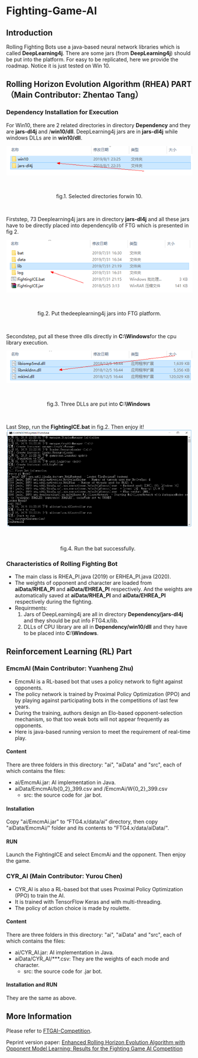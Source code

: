 # Fighting-Game-AI

## **Introduction**

Rolling Fighting Bots use a java-based neural network libraries which is called **DeepLearning4j**. There are some jars (from **DeepLearning4j**) should be put  into the platform. For easy to be replicated, here we provide the roadmap. Notice it is just tested on Win 10.



## **Rolling Horizon Evolution Algorithm (RHEA) PART**  （Main Contributor: Zhentao Tang）

### Dependency Installation for Execution

For Win10, there are 2 related directories in directory **Dependency** and they are **jars-dl4j** and /**win10/dll**. DeepLearning4j jars are in **jars-dl4j** while windows DLLs are in **win10/dll**.  

![img](images/1.png)

​		<center>fig.1. Selected directories forwin 10.</center>

 

Firststep, 73 Deeplearning4j jars are in directory **jars-dl4j** and all these jars have to be directly placed into dependencylib of FTG which is presented in fig 2. 

![img](images/2.png)

             <center>fig.2. Put thedeeplearning4j jars into FTG platform.</center> 

 

Secondstep, put all these three dlls directly in **C:\Windows**for the cpu library execution.

![img](images/3.png)

   <center> fig.3. Three DLLs are put into **C:\Windows**  </center>

 

Last Step, run the **FightingICE.bat** in fig.2. Then enjoy it!![img](images/4.png)

   <center> fig.4. Run the bat successfully.  </center>

### Characteristics of Rolling Fighting Bot
- The main class is RHEA_PI.java (2019) or ERHEA_PI.java (2020). 
- The weights of opponent and character are loaded from **aiData/RHEA_PI** and **aiData/EHREA_PI** respectively. And the weights are automatically saved at **aiData/RHEA_PI** and **aiData/EHREA_PI** respectively during the fighting.
- Requirments:
    1) Jars of DeepLearning4j are all in directory **Dependency/jars-dl4j** and they should be put info FTG4.x/lib.
    2) DLLs of CPU library are all in **Dependency/win10/dll** and they have to be placed into **C:\Windows**.



## **Reinforcement Learning (RL) Part**

### **EmcmAI**  (Main Contributor: Yuanheng Zhu)

- EmcmAI is a RL-based bot that uses a policy network to fight against opponents.
- The policy network is trained by Proximal Policy Optimization (PPO) and by playing against participating bots in the competitions of last few years.
- During the training, authors design an Elo-based opponent-selection mechanism, so that too weak bots will not appear frequently as opponents.
- Here is java-based running version to meet the requirement of real-time play.

#### Content
  There are three folders in this directory: "ai", "aiData" and "src", each of which contains the files:
- ai/EmcmAi.jar: AI implementation in Java.
- aiData/EmcmAi/b{0_2}_399.csv and /EmcmAi/W{0_2}_399.csv
    - src: the source code for .jar bot.

#### Installation
   Copy "ai/EmcmAi.jar" to “FTG4.x/data/ai” directory, then copy "aiData/EmcmAi/" folder and its contents to "FTG4.x/data/aiData/".

#### RUN
   Launch the FightingICE and select EmcmAi and the opponent. Then enjoy the game.


### **CYR_AI**  (Main Contributor: Yurou Chen)
- CYR_AI is also a RL-based bot that uses Proximal Policy Optimization (PPO) to train the AI.
- It is trained with TensorFlow Keras and with multi-threading.
- The policy of action choice is made by roulette.

#### Content
  There are three folders in this directory: "ai", "aiData" and "src", each of which contains the files:
- ai/CYR_AI.jar: AI implementation in Java.
- aiData/CYR_AI/***.csv: They are the weights of each mode and character.
    - src: the source code for .jar bot.

#### Installation and RUN
   They are the same as above.



## More Information
Please refer to [FTGAI-Competition](http://www.ice.ci.ritsumei.ac.jp/~ftgaic/index-R.html).

Peprint version paper: [Enhanced Rolling Horizon Evolution Algorithm with Opponent Model Learning: Results for the Fighting Game AI Competition](https://arxiv.org/pdf/2003.13949.pdf)

